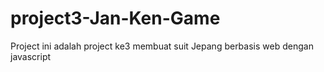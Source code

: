 # project3-Jan-Ken-Game
Project ini adalah project ke3 membuat suit Jepang berbasis web dengan javascript
